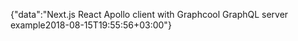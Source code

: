 {"data":"Next.js React Apollo client with Graphcool GraphQL server example2018-08-15T19:55:56+03:00"}
